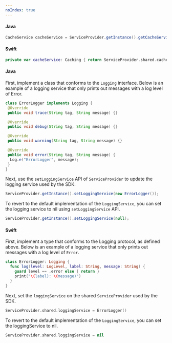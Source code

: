 ```yaml
---
noIndex: true
---
```


<Variant platform="android" task="access" repeat="2"/>

#### Java

```java
CacheService cacheService = ServiceProvider.getInstance().getCacheService();
```

<Variant platform="ios" task="access" repeat="2"/>

#### Swift

```swift
private var cacheService: Caching { return ServiceProvider.shared.cacheService }
```

<Variant platform="android" task="override" repeat="7"/>

#### Java

First, implement a class that conforms to the `Logging` interface. Below is an example of a logging service that only prints out messages with a log level of Error.

```java
class ErrorLogger implements Logging {
 @Override
 public void trace(String tag, String message) {}

 @Override
 public void debug(String tag, String message) {}

 @Override
 public void warning(String tag, String message) {}

 @Override
 public void error(String tag, String message) {
  Log.e("ErrorLogger", message);
 }
}
```

Next, use the `setLoggingService` API of `ServiceProvider` to update the logging service used by the SDK.

```java
ServiceProvider.getInstance().setLoggingService(new ErrorLogger());
```

To revert to the default implementation of the `LoggingService`, you can set the logging service to nil using `setLoggingService` API.

```java
ServiceProvider.getInstance().setLoggingService(null);
```

<Variant platform="ios" task="override" repeat="7"/>

#### Swift

First, implement a type that conforms to the Logging protocol, as defined above.  Below is an example of a logging service that only prints out messages with a log level of `Error`.

```swift
class ErrorLogger: Logging {
  func log(level: LogLevel, label: String, message: String) {
    guard level == .error else { return }
    print("\(label): \(message)")
  }
}
```

Next, set the `loggingService` on the shared `ServiceProvider` used by the SDK.

```swift
ServiceProvider.shared.loggingService = ErrorLogger()
```

To revert to the default implementation of the `LoggingService`, you can set the loggingService to nil.

```swift
ServiceProvider.shared.loggingService = nil
```
